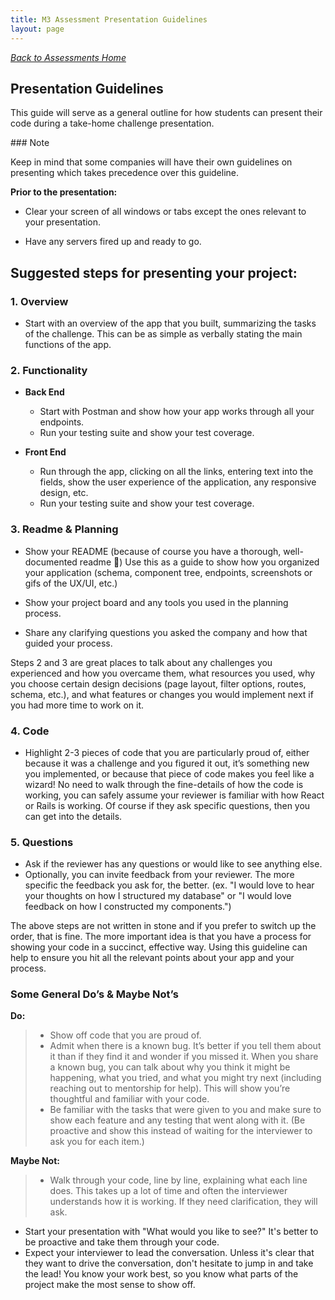 ```yaml
---
title: M3 Assessment Presentation Guidelines
layout: page
---
```


_[Back to Assessments Home](./index)_

## Presentation Guidelines

This guide will serve as a general outline for how students can present their code during a take-home challenge presentation. 

<section class="note">
### Note

Keep in mind that some companies will have their own guidelines on presenting which takes precedence over this guideline.
</section>

**Prior to the presentation:**

- Clear your screen of all windows or tabs except the ones relevant to your presentation. 

- Have any servers fired up and ready to go.


## Suggested steps for presenting your project:
### 1. Overview
  - Start with an overview of the app that you built, summarizing the tasks of the challenge. This can be as simple as verbally stating the main functions of the app.

### 2. Functionality

- **Back End**
  - Start with Postman and show how your app works through all your endpoints.
  - Run your testing suite and show your test coverage.

- **Front End**
  - Run through the app, clicking on all the links, entering text into the fields, show the user experience of the application, any responsive design, etc.
  - Run your testing suite and show your test coverage.


### 3. Readme & Planning

 - Show your README (because of course you have a thorough, well-documented readme 🙂)
  Use this as a guide to show how you organized your application (schema, component tree,  endpoints, screenshots or gifs of the UX/UI, etc.)

 - Show your project board and any tools you used in the planning process.
  
 - Share any clarifying questions you asked the company and how that guided your process.

  Steps 2 and 3 are great places to talk about any challenges you experienced and how you overcame them, what resources you used, why you choose certain design decisions (page layout, filter options, routes, schema, etc.), and what features or changes you would implement next if you had more time to work on it. 

### 4. Code

  - Highlight 2-3 pieces of code that you are particularly proud of, either because it was a challenge and you figured it out, it’s something new you implemented, or because that piece of code makes you feel like a wizard! No need to walk through the fine-details of how the code is working, you can safely assume your reviewer is familiar with how React or Rails is working. Of course if they ask specific questions, then you can get into the details. 

### 5. Questions

  - Ask if the reviewer has any questions or would like to see anything else. 
  - Optionally, you can invite feedback from your reviewer. The more specific the feedback you ask for, the better. (ex. "I would love to hear your thoughts on how I structured my database" or "I would love feedback on how I constructed my components.") 

<section class="note">
The above steps are not written in stone and if you prefer to switch up the order, that is fine. The more important idea is that you have a process for showing your code in a succinct, effective way. Using this guideline can help to ensure you hit all the relevant points about your app and your process.
</section>



### Some General Do’s & Maybe Not’s

**Do:**

> - Show off code that you are proud of.
> - Admit when there is a known bug. It’s better if you tell them about it than if they find it and wonder if you missed it. When you share a known bug, you can talk about why you think it might be happening, what you tried, and what you might try next (including reaching out to mentorship for help). This will show you’re thoughtful and familiar with your code.
> - Be familiar with the tasks that were given to you and make sure to show each feature and any testing that went along with it. (Be proactive and show this instead of waiting for the interviewer to ask you for each item.)



**Maybe Not:**

> - Walk through your code, line by line, explaining what each line does. This takes up a lot of time and often the interviewer understands how it is working. If they need clarification, they will ask.
- Start your presentation with "What would you like to see?" It's better to be proactive and take them through your code.
- Expect your interviewer to lead the conversation. Unless it's clear that they want to drive the conversation, don't hesitate to jump in and take the lead! You know your work best, so you know what parts of the project make the most sense to show off.
